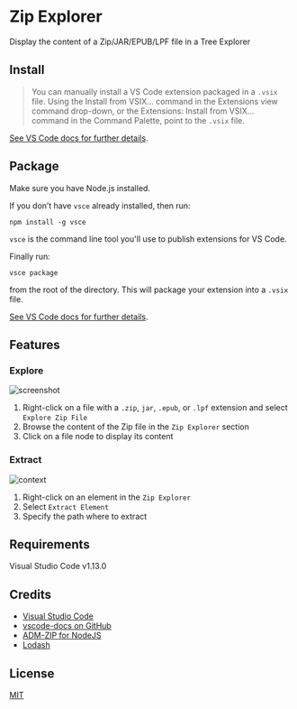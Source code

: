 # Zip Explorer

Display the content of a Zip/JAR/EPUB/LPF file in a Tree Explorer

## Install

> You can manually install a VS Code extension packaged in a `.vsix` file. Using the Install from VSIX… command in the Extensions view command drop-down, or the Extensions: Install from VSIX… command in the Command Palette, point to the `.vsix` file.

[See VS Code docs for further details](https://code.visualstudio.com/docs/editor/extension-gallery#_install-from-a-vsix).

## Package

Make sure you have Node.js installed. 

If you don’t have `vsce` already installed, then run:

```
npm install -g vsce
```

`vsce` is the command line tool you'll use to publish extensions for VS Code.

Finally run:

```
vsce package
```

from the root of the directory. This will package your extension into a `.vsix` file.

[See VS Code docs for further details](https://code.visualstudio.com/docs/extensions/publish-extension).

## Features

### Explore
![screenshot](images/screenshot.png)

1. Right-click on a file with a `.zip`, `jar`, `.epub`, or `.lpf` extension and select `Explore Zip File`
2. Browse the content of the Zip file in the `Zip Explorer` section
3. Click on a file node to display its content

### Extract
![context](images/context.png)

1. Right-click on an element in the `Zip Explorer`
2. Select `Extract Element`
3. Specify the path where to extract

## Requirements

Visual Studio Code v1.13.0

## Credits

* [Visual Studio Code](https://code.visualstudio.com/)
* [vscode-docs on GitHub](https://github.com/Microsoft/vscode-docs)
* [ADM-ZIP for NodeJS](https://github.com/cthackers/adm-zip)
* [Lodash](https://github.com/lodash/lodash)

## License

[MIT](LICENSE.md)
